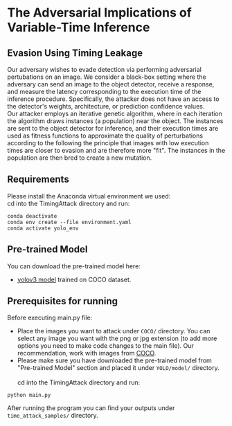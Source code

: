 # The Adversarial Implications of Variable-Time Inference
## Evasion Using Timing Leakage

Our adversary wishes to evade detection via performing adversarial pertubations on an image.
We consider a black-box setting where the adversary can send an image to the object detector, receive a response, and measure the latency corresponding to the execution time of the inference procedure.
Specifically, the attacker does not have an access to the detector's weights, architecture, or prediction confidence values. 
<br/>
Our attacker employs an iterative genetic algorithm, where in each iteration the algorithm draws instances (a population) near the object.
The instances are sent to the object detector for inference, and their execution times are used as fitness functions to approximate the quality of perturbations according to the following the principle that images with low execution times are closer to evasion and are therefore more "fit".
The instances in the population are then bred to create a new mutation.

## Requirements

Please install the Anaconda virtual environment we used:
<br/>
cd into the TimingAttack directory and run:

```setup
conda deactivate
conda env create --file environment.yaml
conda activate yolo_env
```
## Pre-trained Model

You can download the pre-trained model here:

- [yolov3 model](https://drive.google.com/file/d/1ws5rxG4mMF2qTQy5Hb0xHDwcyo_cYWdc/view) trained on COCO dataset. 

## Prerequisites for running

Before executing main.py file:
- Place the images you want to attack under `COCO/` directory. You can select any image you want with the png or jpg extension (to add more options you need to make code changes to the main file). Our recommendation, work with images from [COCO](https://cocodataset.org/#download).
- Please make sure you have downloaded the pre-trained model from "Pre-trained Model" section and placed it under `YOLO/model/` directory. <br/><br/>
cd into the TimingAttack directory and run:
```
python main.py
```
After running the program you can find your outputs under `time_attack_samples/` directory.
